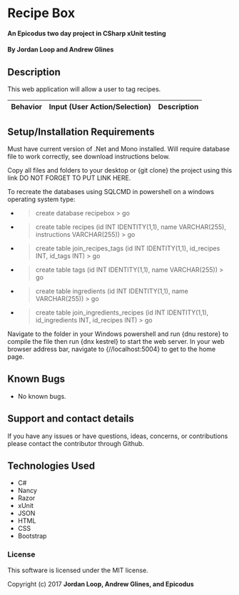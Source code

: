 # Recipe Box

#### An Epicodus two day project in CSharp xUnit testing

#### **By Jordan Loop and Andrew Glines**

## Description

This web application will allow a user to tag recipes.

|Behavior| Input (User Action/Selection) |Description|
|---|:---:|:---:|


## Setup/Installation Requirements

Must have current version of .Net and Mono installed. Will require database file to work correctly, see download instructions below.

Copy all files and folders to your desktop or {git clone} the project using this link DO NOT FORGET TO PUT LINK HERE.

To recreate the databases using SQLCMD in powershell on a windows operating system type:
* > create database recipebox > go
* > create table recipes (id INT IDENTITY(1,1), name VARCHAR(255), instructions VARCHAR(255)) > go
* > create table join_recipes_tags (id INT IDENTITY(1,1), id_recipes INT, id_tags INT) > go
* > create table tags (id INT IDENTITY(1,1), name VARCHAR(255))  > go
* > create table ingredients (id INT IDENTITY(1,1), name VARCHAR(255)) > go  
* > create table join_ingredients_recipes (id INT IDENTITY(1,1), id_ingredients INT, id_recipes INT) > go

Navigate to the folder in your Windows powershell and run {dnu restore} to compile the file then run {dnx kestrel} to start the web server. In your web browser address bar, navigate to {//localhost:5004} to get to the home page.

## Known Bugs

* No known bugs.

## Support and contact details

If you have any issues or have questions, ideas, concerns, or contributions please contact the contributor through Github.

## Technologies Used

* C#
* Nancy
* Razor
* xUnit
* JSON
* HTML
* CSS
* Bootstrap

### License
This software is licensed under the MIT license.

Copyright (c) 2017 **Jordan Loop, Andrew Glines, and Epicodus**
